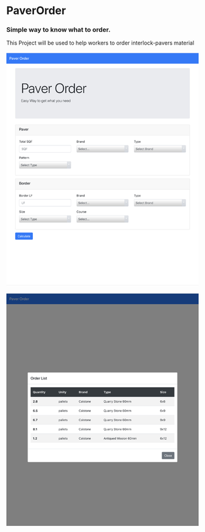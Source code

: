 # PaverOrder

### Simple way to know what to order.

This Project will be used to help workers to order interlock-pavers material


![Home Page](assets/images/homepage.jpeg)

![Results Modal](assets/images/results.jpeg)

